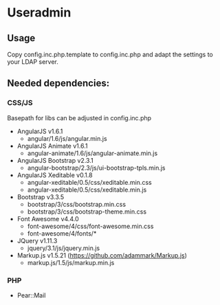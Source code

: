 # Useradmin

## Usage
Copy config.inc.php.template to config.inc.php and adapt the settings to your
LDAP server.

## Needed dependencies:
### CSS/JS
Basepath for libs can be adjusted in config.inc.php

* AngularJS v1.6.1
  * angular/1.6/js/angular.min.js
* AngularJS Animate v1.6.1
  * angular-animate/1.6/js/angular-animate.min.js
* AngularJS Bootstrap v2.3.1
  * angular-bootstrap/2.3/js/ui-bootstrap-tpls.min.js
* AngularJS Xeditable v0.1.8
  * angular-xeditable/0.5/css/xeditable.min.css
  * angular-xeditable/0.5/css/xeditable.min.js
* Bootstrap v3.3.5
  * bootstrap/3/css/bootstrap.min.css
  * bootstrap/3/css/bootstrap-theme.min.css
* Font Awesome v4.4.0
  * font-awesome/4/css/font-awesome.min.css
  * font-awesome/4/fonts/*
* JQuery v1.11.3
  * jquery/3.1/js/jquery.min.js
* Markup.js v1.5.21 (https://github.com/adammark/Markup.js)
  * markup.js/1.5/js/markup.min.js

### PHP
* Pear::Mail


